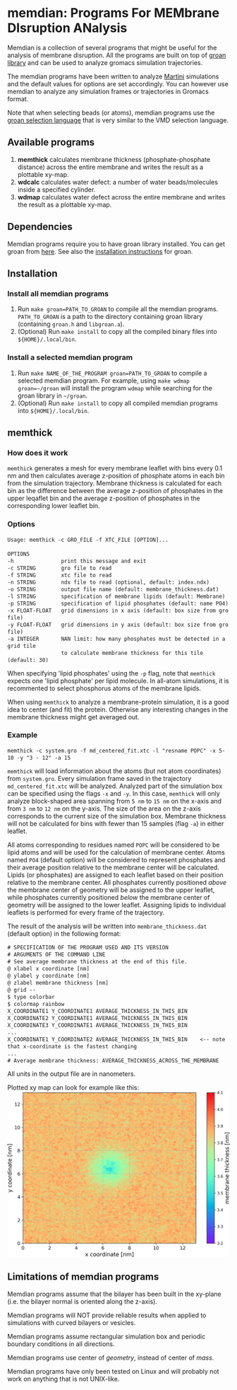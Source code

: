 # memdian: Programs For MEMbrane DIsruption ANalysis

Memdian is a collection of several programs that might be useful for the analysis of membrane disruption. All the programs are built on top of [groan library](https://github.com/Ladme/groan) and can be used to analyze gromacs simulation trajectories.

The memdian programs have been written to analyze [Martini](http://cgmartini.nl/) simulations and the default values for options are set accordingly. You can however use memdian to analyze any simulation frames or trajectories in Gromacs format.

Note that when selecting beads (or atoms), memdian programs use the [groan selection language](https://github.com/Ladme/groan#groan-selection-language) that is very similar to the VMD selection language.

## Available programs

1) **memthick** calculates membrane thickness (phosphate-phosphate distance) across the entire membrane and writes the result as a plottable xy-map.
2) **wdcalc** calculates water defect: a number of water beads/molecules inside a specified cylinder.
3) **wdmap** calculates water defect across the entire membrane and writes the result as a plottable xy-map.

## Dependencies

Memdian programs require you to have groan library installed. You can get groan from [here](https://github.com/Ladme/groan). See also the [installation instructions](https://github.com/Ladme/groan#installing) for groan.

## Installation

### Install all memdian programs

1) Run `make groan=PATH_TO_GROAN` to compile all the memdian programs. `PATH_TO_GROAN` is a path to the directory containing groan library (containing `groan.h` and `libgroan.a`).
2) (Optional) Run `make install` to copy all the compiled binary files into `${HOME}/.local/bin`.

### Install a selected memdian program
1) Run `make NAME_OF_THE_PROGRAM groan=PATH_TO_GROAN` to compile a selected memdian program. For example, using `make wdmap groan=~/groan` will install the program `wdmap` while searching for the groan library in `~/groan`.
2) (Optional) Run `make install` to copy all compiled memdian programs into `${HOME}/.local/bin`.

## memthick

### How does it work

`memthick` generates a mesh for every membrane leaflet with bins every 0.1 nm and then calculates average z-position of phosphate atoms in each bin from the simulation trajectory. Membrane thickness is calculated for each bin as the difference between the average z-position of phosphates in the upper leqaflet bin and the average z-position of phosphates in the corresponding lower leaflet bin.

### Options

```
Usage: memthick -c GRO_FILE -f XTC_FILE [OPTION]...

OPTIONS
-h               print this message and exit
-c STRING        gro file to read
-f STRING        xtc file to read
-n STRING        ndx file to read (optional, default: index.ndx)
-o STRING        output file name (default: membrane_thickness.dat)
-l STRING        specification of membrane lipids (default: Membrane)
-p STRING        specification of lipid phosphates (default: name PO4)
-x FLOAT-FLOAT   grid dimensions in x axis (default: box size from gro file)
-y FLOAT-FLOAT   grid dimensions in y axis (default: box size from gro file)
-a INTEGER       NAN limit: how many phosphates must be detected in a grid tile
                 to calculate membrane thickness for this tile (default: 30)
```

When specifying 'lipid phosphates' using the `-p` flag, note that `memthick` expects one 'lipid phosphate' per lipid molecule. In all-atom simulations, it is recommented to select phosphorus atoms of the membrane lipids.

When using `memthick` to analyze a membrane-protein simulation, it is a good idea to center (and fit) the protein. Otherwise any interesting changes in the membrane thickness might get averaged out.

### Example

```
memthick -c system.gro -f md_centered_fit.xtc -l "resname POPC" -x 5-10 -y "3 - 12" -a 15
```

`memthick` will load information about the atoms (but not atom coordinates) from `system.gro`. Every simulation frame saved in the trajectory `md_centered_fit.xtc` will be analyzed. Analyzed part of the simulation box can be specified using the flags `-x` and `-y`. In this case, `memthick` will only analyze block-shaped area spanning from `5 nm` to `15 nm` on the x-axis and from `3 nm` to `12 nm` on the y-axis. The size of the area on the z-axis corresponds to the current size of the simulation box. Membrane thickness will not be calculated for bins with fewer than 15 samples (flag `-a`) in either leaflet.

All atoms corresponding to residues named `POPC` will be considered to be lipid atoms and will be used for the calculation of membrane center. Atoms named `PO4` (default option) will be considered to represent phosphates and their average position relative to the membrane center will be calculated. Lipids (or phosphates) are assigned to each leaflet based on their position relative to the membrane center. All phosphates currently positioned _above_ the membrane center of geometry will be assigned to the upper leaflet, while phosphates currently positioned _below_ the membrane center of geometry will be assigned to the lower leaflet. Assigning lipids to individual leaflets is performed for every frame of the trajectory.

The result of the analysis will be written into `membrane_thickness.dat` (default option) in the following format:
```
# SPECIFICATION OF THE PROGRAM USED AND ITS VERSION
# ARGUMENTS OF THE COMMAND LINE
# See average membrane thickness at the end of this file.
@ xlabel x coordinate [nm]
@ ylabel y coordinate [nm]
@ zlabel membrane thickness [nm]
@ grid --
$ type colorbar
$ colormap rainbow
X_COORDINATE1 Y_COORDINATE1 AVERAGE_THICKNESS_IN_THIS_BIN
X_COORDINATE2 Y_COORDINATE1 AVERAGE_THICKNESS_IN_THIS_BIN
X_COORDINATE3 Y_COORDINATE1 AVERAGE_THICKNESS_IN_THIS_BIN
...
X_COORDINATE1 Y_COORDINATE2 AVERAGE_THICKNESS_IN_THIS_BIN    <-- note that x-coordinate is the fastest changing
...
# Average membrane thickness: AVERAGE_THICKNESS_ACROSS_THE_MEMBRANE
```

All units in the output file are in nanometers.

Plotted xy map can look for example like this:
![Plotted membrane thickness map obtained from memthick](examples/membrane_thickness.png)


## Limitations of memdian programs

Memdian programs assume that the bilayer has been built in the xy-plane (i.e. the bilayer normal is oriented along the z-axis). 

Memdian programs will NOT provide reliable results when applied to simulations with curved bilayers or vesicles.

Memdian programs assume rectangular simulation box and periodic boundary conditions in all directions.

Memdian programs use center of _geometry_, instead of center of _mass_.

Memdian programs have only been tested on Linux and will probably not work on anything that is not UNIX-like.

